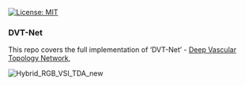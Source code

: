 [![License: MIT](https://img.shields.io/badge/License-MIT-yellow.svg)](https://opensource.org/licenses/MIT)


### DVT-Net
This repo covers the full implementation of  ‘DVT-Net’ - [Deep Vascular Topology Network](https://github.com/TianYe10/DVT-Net/), 

![Hybrid_RGB_VSI_TDA_new](https://user-images.githubusercontent.com/117670714/205598352-355f5a4f-cf25-4c87-b90b-1f58b787d801.png)
